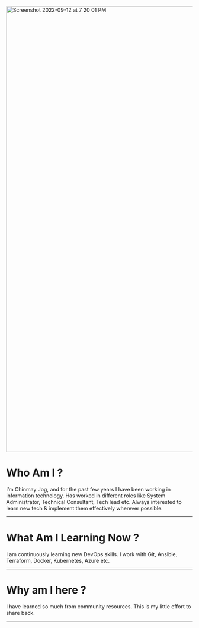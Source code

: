 <img width="1202" alt="Screenshot 2022-09-12 at 7 20 01 PM" src="https://user-images.githubusercontent.com/49092814/189671316-60c029f2-6593-4a72-8d9c-6b3af92dcb45.png">

# Who Am I ?
I’m Chinmay Jog, and for the past few years I have been working in information technology. Has worked in different roles like System Administrator, Technical Consultant, Tech lead etc.
Always interested to learn new tech & implement them effectively wherever possible.
___
# What Am I Learning Now ?
I am continuously learning new DevOps skills. I work with Git, Ansible, Terraform, Docker, Kubernetes, Azure etc.
___
# Why am I here ?
I have learned so much from community resources. This is my little effort to share back. 
___
